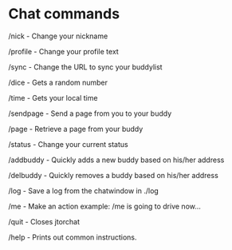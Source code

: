 # Chat commands #


/nick - Change your nickname

/profile - Change your profile text

/sync - Change the URL to sync your buddylist

/dice - Gets a random number

/time - Gets your local time

/sendpage - Send a page from you to your buddy

/page - Retrieve a page from your buddy

/status - Change your current status

/addbuddy - Quickly adds a new buddy based on his/her address

/delbuddy - Quickly removes a buddy based on his/her address

/log - Save a log from the chatwindow in ./log

/me - Make an action example: /me is going to drive now...

/quit - Closes jtorchat

/help - Prints out common instructions.